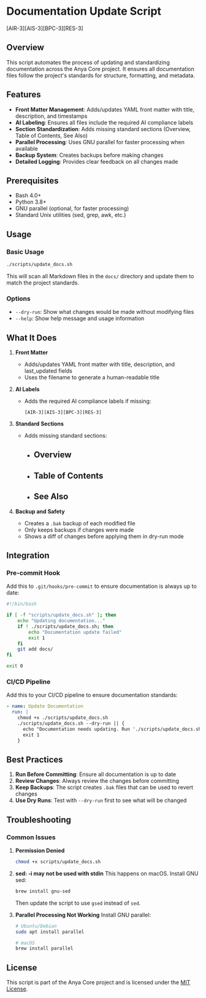 # Documentation Update Script

[AIR-3][AIS-3][BPC-3][RES-3]

## Overview

This script automates the process of updating and standardizing documentation across the Anya Core project. It ensures all documentation files follow the project's standards for structure, formatting, and metadata.

## Features

- **Front Matter Management**: Adds/updates YAML front matter with title, description, and timestamps
- **AI Labeling**: Ensures all files include the required AI compliance labels
- **Section Standardization**: Adds missing standard sections (Overview, Table of Contents, See Also)
- **Parallel Processing**: Uses GNU parallel for faster processing when available
- **Backup System**: Creates backups before making changes
- **Detailed Logging**: Provides clear feedback on all changes made

## Prerequisites

- Bash 4.0+
- Python 3.8+
- GNU parallel (optional, for faster processing)
- Standard Unix utilities (sed, grep, awk, etc.)

## Usage

### Basic Usage

```bash
./scripts/update_docs.sh
```

This will scan all Markdown files in the `docs/` directory and update them to match the project standards.

### Options

- `--dry-run`: Show what changes would be made without modifying files
- `--help`: Show help message and usage information

## What It Does

1. **Front Matter**
   - Adds/updates YAML front matter with title, description, and last_updated fields
   - Uses the filename to generate a human-readable title

2. **AI Labels**
   - Adds the required AI compliance labels if missing:
     ```
     [AIR-3][AIS-3][BPC-3][RES-3]
     ```

3. **Standard Sections**
   - Adds missing standard sections:
     - ## Overview
     - ## Table of Contents
     - ## See Also

4. **Backup and Safety**
   - Creates a `.bak` backup of each modified file
   - Only keeps backups if changes were made
   - Shows a diff of changes before applying them in dry-run mode

## Integration

### Pre-commit Hook

Add this to `.git/hooks/pre-commit` to ensure documentation is always up to date:

```bash
#!/bin/bash

if [ -f "scripts/update_docs.sh" ]; then
    echo "Updating documentation..."
    if ! ./scripts/update_docs.sh; then
        echo "Documentation update failed"
        exit 1
    fi
    git add docs/
fi

exit 0
```

### CI/CD Pipeline

Add this to your CI/CD pipeline to ensure documentation standards:

```yaml
- name: Update Documentation
  run: |
    chmod +x ./scripts/update_docs.sh
    ./scripts/update_docs.sh --dry-run || {
      echo "Documentation needs updating. Run './scripts/update_docs.sh' locally and commit the changes."
      exit 1
    }
```

## Best Practices

1. **Run Before Committing**: Ensure all documentation is up to date
2. **Review Changes**: Always review the changes before committing
3. **Keep Backups**: The script creates `.bak` files that can be used to revert changes
4. **Use Dry Runs**: Test with `--dry-run` first to see what will be changed

## Troubleshooting

### Common Issues

1. **Permission Denied**
   ```bash
   chmod +x scripts/update_docs.sh
   ```

2. **sed: -i may not be used with stdin**
   This happens on macOS. Install GNU sed:
   ```bash
   brew install gnu-sed
   ```
   Then update the script to use `gsed` instead of `sed`.

3. **Parallel Processing Not Working**
   Install GNU parallel:
   ```bash
   # Ubuntu/Debian
   sudo apt install parallel
   
   # macOS
   brew install parallel
   ```

## License

This script is part of the Anya Core project and is licensed under the [MIT License](../LICENSE).
